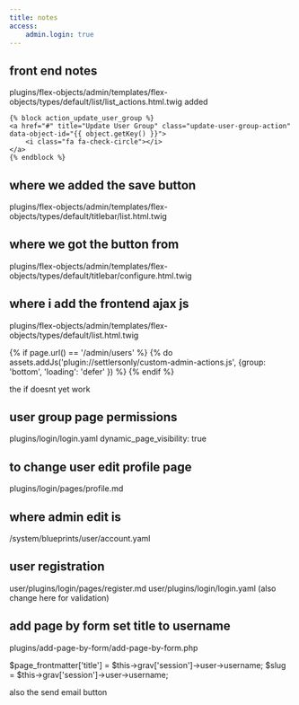 ```yaml
---
title: notes
access:
    admin.login: true
---
```


## front end notes
plugins/flex-objects/admin/templates/flex-objects/types/default/list/list_actions.html.twig
added

    {% block action_update_user_group %}
    <a href="#" title="Update User Group" class="update-user-group-action" data-object-id="{{ object.getKey() }}">
        <i class="fa fa-check-circle"></i>
    </a>
    {% endblock %}
    
    
## where we added the save button
plugins/flex-objects/admin/templates/flex-objects/types/default/titlebar/list.html.twig

## where we got the button from
plugins/flex-objects/admin/templates/flex-objects/types/default/titlebar/configure.html.twig

## where i add the frontend ajax js 
plugins/flex-objects/admin/templates/flex-objects/types/default/list.html.twig

{% if page.url() == '/admin/users' %}
  {% do assets.addJs('plugin://settlersonly/custom-admin-actions.js', {group: 'bottom', 'loading': 'defer' }) %}
{% endif %}

the if doesnt yet work

## user group page permissions
plugins/login/login.yaml
dynamic_page_visibility: true

## to change user edit profile page
plugins/login/pages/profile.md

## where admin edit is
/system/blueprints/user/account.yaml

## user registration
user/plugins/login/pages/register.md
user/plugins/login/login.yaml (also change here for validation)

## add page by form set title to username
plugins/add-page-by-form/add-page-by-form.php

  $page_frontmatter['title'] = $this->grav['session']->user->username;
  $slug = $this->grav['session']->user->username;
  
also the send email button
